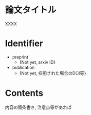 # 論文タイトル
XXXX  

# Identifier
- preprint  
    - {Not yet, arxiv ID}  
- publication  
    - {Not yet, 採用された場合のDOI等}  

# Contents
内容の箇条書き, 注意点等があれば  

